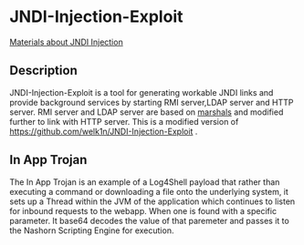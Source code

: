 # JNDI-Injection-Exploit

[Materials about JNDI Injection](https://www.blackhat.com/docs/us-16/materials/us-16-Munoz-A-Journey-From-JNDI-LDAP-Manipulation-To-RCE.pdf)

## Description

JNDI-Injection-Exploit is a tool for generating workable JNDI links and provide background services by starting RMI server,LDAP server and HTTP server. RMI server and LDAP server are based on  [marshals](https://github.com/mbechler/marshalsec) and modified further to link with HTTP server.
This is a modified version of  https://github.com/welk1n/JNDI-Injection-Exploit .

## In App Trojan
The In App Trojan is an example of a Log4Shell payload that rather than executing a command or downloading a file onto the underlying system, 
it sets up a Thread within the JVM of the application which continues to listen for inbound requests to the webapp. When one is found with a specific parameter.
It base64 decodes the value of that paremeter and passes it to the Nashorn Scripting Engine for execution.



